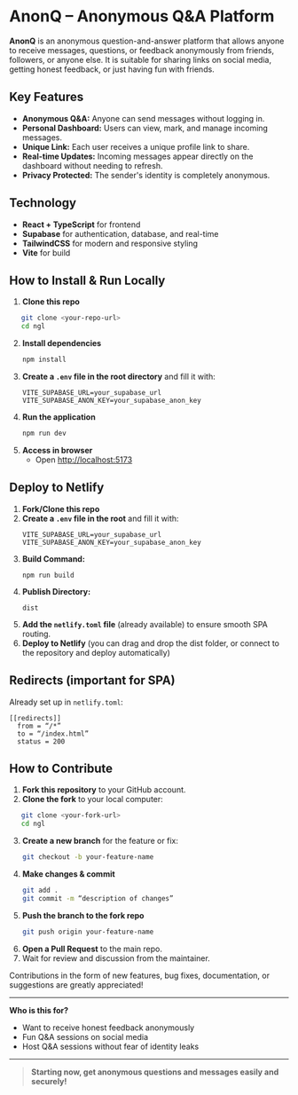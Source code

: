# AnonQ – Anonymous Q&A Platform

**AnonQ** is an anonymous question-and-answer platform that allows anyone to receive messages, questions, or feedback anonymously from friends, followers, or anyone else. It is suitable for sharing links on social media, getting honest feedback, or just having fun with friends.

## Key Features
- **Anonymous Q&A:** Anyone can send messages without logging in.
- **Personal Dashboard:** Users can view, mark, and manage incoming messages.
- **Unique Link:** Each user receives a unique profile link to share.
- **Real-time Updates:** Incoming messages appear directly on the dashboard without needing to refresh.
- **Privacy Protected:** The sender's identity is completely anonymous.

## Technology
- **React + TypeScript** for frontend
- **Supabase** for authentication, database, and real-time
- **TailwindCSS** for modern and responsive styling
- **Vite** for build

## How to Install & Run Locally

1. **Clone this repo**
```bash
   git clone <your-repo-url>
   cd ngl
   ```
2. **Install dependencies**
   ```bash
   npm install
   ```
3. **Create a `.env` file in the root directory** and fill it with:
   ```
   VITE_SUPABASE_URL=your_supabase_url
   VITE_SUPABASE_ANON_KEY=your_supabase_anon_key
   ```
4. **Run the application**
   ```bash
   npm run dev
   ```
5. **Access in browser**
   - Open [http://localhost:5173](http://localhost:5173)

## Deploy to Netlify

1. **Fork/Clone this repo**
2. **Create a `.env` file in the root** and fill it with:
   ```
   VITE_SUPABASE_URL=your_supabase_url
   VITE_SUPABASE_ANON_KEY=your_supabase_anon_key
   ```
3. **Build Command:**
   ```
   npm run build
   ```
4. **Publish Directory:**
   ```
   dist
   ```
5. **Add the `netlify.toml` file** (already available) to ensure smooth SPA routing.
6. **Deploy to Netlify** (you can drag and drop the dist folder, or connect to the repository and deploy automatically)

## Redirects (important for SPA)
Already set up in `netlify.toml`:
```
[[redirects]]
  from = “/*”
  to = “/index.html”
  status = 200
```

## How to Contribute

1. **Fork this repository** to your GitHub account.
2. **Clone the fork** to your local computer:
```bash
   git clone <your-fork-url>
   cd ngl
   ```
3. **Create a new branch** for the feature or fix:
   ```bash
   git checkout -b your-feature-name
   ```
4. **Make changes & commit**
   ```bash
   git add .
   git commit -m “description of changes”
   ```
5. **Push the branch to the fork repo**
   ```bash
   git push origin your-feature-name
   ```
6. **Open a Pull Request** to the main repo.
7. Wait for review and discussion from the maintainer.

Contributions in the form of new features, bug fixes, documentation, or suggestions are greatly appreciated!

---

**Who is this for?**  
- Want to receive honest feedback anonymously  
- Fun Q&A sessions on social media  
- Host Q&A sessions without fear of identity leaks

---

> **Starting now, get anonymous questions and messages easily and securely!**
